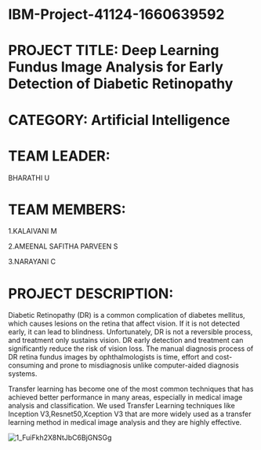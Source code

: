 # IBM-Project-41124-1660639592


# PROJECT TITLE: Deep Learning Fundus Image Analysis for Early Detection of Diabetic Retinopathy

# CATEGORY: Artificial Intelligence

# TEAM LEADER:
  
   BHARATHI U
  
# TEAM MEMBERS:
  
   1.KALAIVANI M
  
   2.AMEENAL SAFITHA PARVEEN S
  
   3.NARAYANI C

# PROJECT DESCRIPTION:

Diabetic Retinopathy (DR) is a common complication of diabetes mellitus, which causes lesions on the retina that affect vision. If it is not detected early, it can lead to blindness. Unfortunately, DR is not a reversible process, and treatment only sustains vision. DR early detection and treatment can significantly reduce the risk of vision loss. The manual diagnosis process of DR retina fundus images by ophthalmologists is time, effort and cost-consuming and prone to misdiagnosis unlike computer-aided diagnosis systems. 


Transfer learning has become one of the most common techniques that has achieved better performance in many areas, especially in medical image analysis and classification. We used Transfer Learning techniques like Inception V3,Resnet50,Xception V3 that are more widely used as a transfer learning method in medical image analysis and they are highly effective.


![1_FuiFkh2X8NtJbC6BjGNSGg](https://user-images.githubusercontent.com/111349730/202656439-aac02e6e-cb62-44c8-a3bf-e06c0a4aed80.png)
